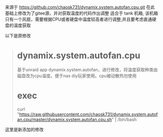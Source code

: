 来源于 https://github.com/chaosk731/dynamix.system.autofan.cpu.git
在此基础上修改为了gitee源，并对获取温度的代码作出调整
适合于 tank 机箱, 该机箱只有一个风扇，需要根据CPU或者硬盘中温度较高者进行调整,并且要考虑直通硬盘的温度获取

以下是原修改
> 
> # dynamix.system.autofan.cpu
> 基于unraid app dynamix.system.autofan，进行修改，将温度获取种类由磁盘改为cpu温度。便于nas diy玩家使用。cpu被动散热勿使用
> # exec
> curl "https://raw.githubusercontent.com/chaosk731/dynamix.system.autofan.cpu/master/dynamix.system.autofan.cpu.sh" | /bin/bash
> 

这里是新添加的修改